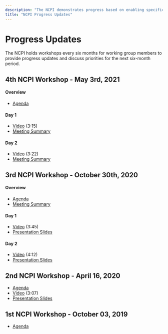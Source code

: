 ```yaml
---
description: "The NCPI demonstrates progress based on enabling specific research use cases every six months."
title: "NCPI Progress Updates"
---
```


# Progress Updates

<hero>The NCPI holds workshops every six months for working group members to provide progress updates and discuss priorities for the next six-month period.</hero>

## 4th NCPI Workshop - May 3rd, 2021

#### Overview
* [Agenda](https://docs.google.com/document/d/1w16aFYMk4K8gMS2xHt3DiOfxlpebthHbFSQtfdy350M)

#### Day 1
* [Video](https://cbiit.webex.com/recordingservice/sites/cbiit/recording/8899a02f8e4e1039b7ef00505681aa7a/playback) (3:15)
* [Meeting Summary](https://docs.google.com/document/d/1_U7QoERBgRs0fsfnsoAg_-27z7DnweREr6UqodK6OVU/edit)

#### Day 2
* [Video](https://cbiit.webex.com/recordingservice/sites/cbiit/recording/e403162f8f171039adbf0050568cfa13/playback) (3:22)
* [Meeting Summary](https://docs.google.com/document/d/1CVn-Ug39-ABIWzUJFonf5pUxVyOfk_ODNTOHmcxgYT4/edit)

## 3rd NCPI Workshop - October 30th, 2020 

#### Overview
* [Agenda](https://docs.google.com/document/d/1xNjYzuC7AUsCK81CQi3IOIdLQZrE1yB98hbXuzkHas4/edit)
* [Meeting Summary](https://docs.google.com/document/d/1uqewE_hYjOVJ7jp7tz65Zvr97RazZfiB_ZcytEyf9S4/)

#### Day 1

* [Video](https://youtu.be/8HAxEvakPtk) (3:45)
* [Presentation Slides](https://docs.google.com/presentation/d/1SMG73wwpJI8-uAv7cSZ1dn0wyePUEyLkFhbSBl6-2wE/edit)

#### Day 2
* [Video](https://youtu.be/Tzs1N30q5Z0) (4:12)
* [Presentation Slides](https://docs.google.com/presentation/d/1jkkpjD_CiYfnFM8dRElGBGXth9-1cLsMV7qYgxxAwNM/edit#slide=id.ga6bb340ce7_1_8)


## 2nd NCPI Workshop - April 16, 2020 

* [Agenda](https://docs.google.com/document/d/1NM_fOdbMKRnT-GFZMWYZ7W65Y0UpQ9lE4RekOvbXg9I/edit)
* [Video](https://drive.google.com/file/d/1sk35jfEl6RDApApJIRawfof5wkXpU5O1/view) (3:07)
* [Presentation Slides](https://docs.google.com/presentation/d/1He7naDpPQugrROq8Gh0VjxLiFyDnOuWUukLyToEoNzU/edit?usp=sharing)


## 1st NCPI Workshop - October 03, 2019

* [Agenda](https://docs.google.com/document/d/1lA-pgt5-afpM0Vz5ytIv62BlcQmcB-pGhwXf1CHuHhc/edit?usp=sharing)
